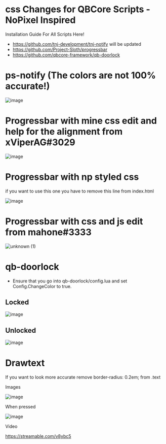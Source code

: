 # css Changes for QBCore Scripts - NoPixel Inspired

Installation Guide For All Scripts Here!

* https://github.com/tnj-development/tnj-notify will be updated 
* https://github.com/Project-Sloth/progressbar
* https://github.com/qbcore-framework/qb-doorlock

# ps-notify (The colors are not 100% accurate!)

![image](https://user-images.githubusercontent.com/76920136/168886416-e8559dd8-5442-47fb-bfec-4401243c67b4.png)

# Progressbar with mine css edit and help for the alignment from xViperAG#3029

![image](https://i.imgur.com/09nqjt4.jpeg)

# Progressbar with np styled css 
if you want to use this one you have to remove this line from index.html 
<span class="icon"><i class="fa-solid fa-bars-progress"></i></span>

![image](https://user-images.githubusercontent.com/76920136/168878386-7d653d49-cf10-4d21-88ea-261fdec48965.png)

# Progressbar with css and js edit from mahone#3333

![unknown (1)](https://user-images.githubusercontent.com/76920136/168884504-ea1cbc4d-679c-4358-9158-def1e663fbab.png)


# qb-doorlock

* Ensure that you go into qb-doorlock/config.lua and set Config.ChangeColor to true.

## Locked
![image](https://i.imgur.com/kP3I2FM.png)

## Unlocked
![image](https://i.imgur.com/x61ISru.png)

# Drawtext 
If you want to look more accurate remove border-radius: 0.2em; from .text

Images 

![image](https://user-images.githubusercontent.com/76920136/168768091-194e130e-67b1-4c85-b3ca-86530adb2330.png)

When pressed

![image](https://user-images.githubusercontent.com/76920136/168768152-addb2e3a-86f4-4353-8152-db5be66678c3.png)

Video

https://streamable.com/v8ybc5
